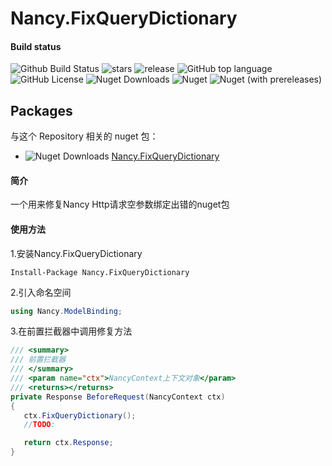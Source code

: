 # Nancy.FixQueryDictionary
#### Build status

![Github Build Status](https://img.shields.io/appveyor/build/pinzi/Nancy.FixQueryDictionary/publish?style=plastic)
![stars](https://img.shields.io/github/stars/pinzi/Nancy.FixQueryDictionary.svg?style=plastic)
![release](https://img.shields.io/github/v/release/pinzi/Nancy.FixQueryDictionary?include_prereleases)
![GitHub top language](https://img.shields.io/github/languages/top/pinzi/Nancy.FixQueryDictionary?logo=github)
![GitHub License](https://img.shields.io/github/license/pinzi/Nancy.FixQueryDictionary?logo=github)
![Nuget Downloads](https://img.shields.io/nuget/dt/Nancy.FixQueryDictionary?logo=nuget)
![Nuget](https://img.shields.io/nuget/v/Nancy.FixQueryDictionary?logo=nuget)
![Nuget (with prereleases)](https://img.shields.io/nuget/vpre/Nancy.FixQueryDictionary?label=dev%20nuget&logo=nuget)

## Packages

与这个 Repository 相关的 nuget 包：

- ![Nuget Downloads](https://img.shields.io/nuget/dt/Nancy.FixQueryDictionary?logo=nuget) [Nancy.FixQueryDictionary](https://www.nuget.org/packages/Nancy.FixQueryDictionary)

#### 简介
一个用来修复Nancy Http请求空参数绑定出错的nuget包
#### 使用方法
1.安装Nancy.FixQueryDictionary
```
Install-Package Nancy.FixQueryDictionary
```
2.引入命名空间
```C#
using Nancy.ModelBinding;
```
3.在前置拦截器中调用修复方法
```C#
/// <summary>
/// 前置拦截器
/// </summary>
/// <param name="ctx">NancyContext上下文对象</param>
/// <returns></returns>
private Response BeforeRequest(NancyContext ctx)
{
   ctx.FixQueryDictionary();
   //TODO:

   return ctx.Response;
}
```
